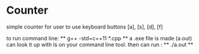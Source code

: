 # Counter
simple counter for user to use keyboard buttons [a], [s], [d], [f] 

to run command line: ** g++ -std=c++11 *.cpp ** 
a .exe file is made (a.out) can look it up with ls on your command line tool. 
then can run : ** ./a.out ** 
